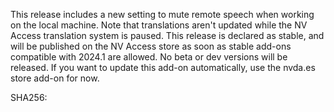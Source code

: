 This release includes a new setting to mute remote speech when working on the local machine. Note that translations aren't updated while the NV Access translation system is paused. This release is declared as stable, and will be published on the NV Access store as soon as stable add-ons compatible with 2024.1 are allowed. No beta or dev versions will be released. If you want to update this add-on automatically, use the nvda.es store add-on for now.

SHA256: 